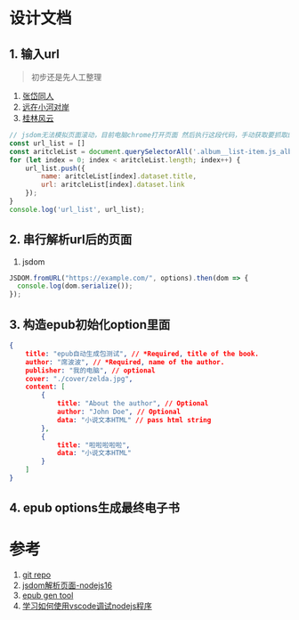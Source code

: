 # 设计文档

## 1. 输入url
> 初步还是先人工整理
1. [张岱同人](https://mp.weixin.qq.com/mp/homepage?__biz=MzU3Nzg2Njk4MA==&hid=1&sn=848ae69ca5401956d2b865f094418aee&scene=18#wechat_redirect)
2. [远在小河对岸](https://mp.weixin.qq.com/s/z3aD-7cxHgti-VyfeHwaww)
3. [桂林风云](https://mp.weixin.qq.com/mp/appmsgalbum?__biz=MzAwMDU0NzkzMg==&action=getalbum&album_id=1652919484384362504&scene=173&from_msgid=2458542270&from_itemidx=2&count=3&nolastread=1#wechat_redirect)

```javascript
// jsdom无法模拟页面滚动，目前电脑chrome打开页面 然后执行这段代码，手动获取要抓取的页面
const url_list = []
const aritcleList = document.querySelectorAll('.album__list-item.js_album_item');
for (let index = 0; index < aritcleList.length; index++) {
    url_list.push({
        name: aritcleList[index].dataset.title,
        url: aritcleList[index].dataset.link
    });
}
console.log('url_list', url_list);
```

## 2. 串行解析url后的页面
1. jsdom 
```javascript
JSDOM.fromURL("https://example.com/", options).then(dom => {
  console.log(dom.serialize());
});
```

## 3. 构造epub初始化option里面
```json
{
    title: "epub自动生成包测试", // *Required, title of the book.
    author: "席波波", // *Required, name of the author.
    publisher: "我的电脑", // optional
    cover: "./cover/zelda.jpg",
    content: [
        {
            title: "About the author", // Optional
            author: "John Doe", // Optional
            data: "小说文本HTML" // pass html string
        },
        {
            title: "啦啦啦啦啦",
            data: "小说文本HTML"
        }
    ]
}
```
## 4. epub options生成最终电子书

# 参考
1. [git repo](https://github.com/my19940202/epub_generator)
2. [jsdom解析页面-nodejs16](https://github.com/jsdom/jsdom)
3. [epub gen tool](https://github.com/cyrilis/epub-gen)
4. [学习如何使用vscode调试nodejs程序](https://wizardforcel.gitbooks.io/node-in-debugging/content/4.3.html)